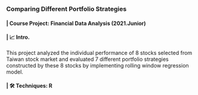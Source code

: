 ### Comparing Different Portfolio Strategies
#### | Course Project: Financial Data Analysis (2021.Junior)
#### | 📈 Intro.
This project analyzed the individual performance of 8 stocks selected from Taiwan stock market and evaluated 7 different portfolio strategies constructed by these 8 stocks by implementing rolling window regression model.
#### | 🛠️ Techniques: R
